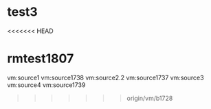 # test3
<<<<<<< HEAD

rmtest1807
=======
vm:source1
vm:source1738
vm:source2.2
vm:source1737
vm:source3
vm:source4
vm:source1739

>>>>>>> origin/vm/b1728

